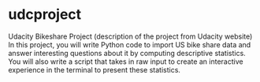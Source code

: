 # udcproject
Udacity Bikeshare Project 
(description of the project from Udacity website)
In this project, you will write Python code to import US bike share data and answer interesting questions about it by computing descriptive statistics. You will also write a script that takes in raw input to create an interactive experience in the terminal to present these statistics.
